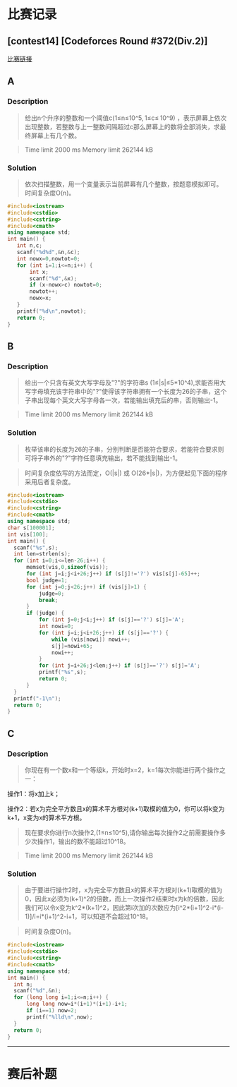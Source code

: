  # 比赛记录
 ## [contest14] [Codeforces Round #372(Div.2)]
 
 [比赛链接](http://codeforces.com/contest/716)
 
 ## A
 ### Description
 > 给出n个升序的整数和一个阈值c(1≤n≤10^5, 1≤c≤ 10^9) ，表示屏幕上依次出现整数，若整数与上一整数间隔超过c那么屏幕上的数将全部消失，求最终屏幕上有几个数。
 
 >Time limit 2000 ms  Memory limit 262144 kB
 ### Solution
 >依次扫描整数，用一个变量表示当前屏幕有几个整数，按题意模拟即可。
 >时间复杂度O(n)。
 ```cpp
#include<iostream>
#include<cstdio>
#include<cstring>
#include<cmath>
using namespace std;
int main() {
	int n,c;
	scanf("%d%d",&n,&c);
	int nowx=0,nowtot=0;
	for (int i=1;i<=n;i++) {
		int x;
		scanf("%d",&x);
		if (x-nowx>c) nowtot=0;
		nowtot++;
		nowx=x;
	}
	printf("%d\n",nowtot);
	return 0;
}
 ```
## B
### Description
 > 给出一个只含有英文大写字母及"?"的字符串s (1≤|s|≤5\*10^4),求能否用大写字母填充该字符串中的"?"使得该字符串拥有一个长度为26的子串，这个子串出现每个英文大写字母各一次，若能输出填充后的串，否则输出-1。
 
> Time limit 2000 ms  Memory limit 262144 kB
 ### Solution
 >枚举该串的长度为26的子串，分别判断是否能符合要求，若能符合要求则可将子串外的"?"字符任意填充输出，若不能找到输出-1。
 
 >时间复杂度依写的方法而定，O(|s|) 或 O(26\*|s|)，为方便起见下面的程序采用后者复杂度。
 
  ```cpp
#include<iostream>
#include<cstdio>
#include<cstring>
#include<cmath>
using namespace std;
char s[100001];
int vis[100];
int main() {
	scanf("%s",s);
	int len=strlen(s);
	for (int i=0;i<=len-26;i++) {
		memset(vis,0,sizeof(vis));
		for (int j=i;j<i+26;j++) if (s[j]!='?') vis[s[j]-65]++;
		bool judge=1;
		for (int j=0;j<26;j++) if (vis[j]>1) {
			judge=0;
			break;
		}
		if (judge) {
			for (int j=0;j<i;j++) if (s[j]=='?') s[j]='A';
			int nowi=0;
			for (int j=i;j<i+26;j++) if (s[j]=='?') {
				while (vis[nowi]) nowi++;
				s[j]=nowi+65;
				nowi++;
			}
			for (int j=i+26;j<len;j++) if (s[j]=='?') s[j]='A';
			printf("%s",s);
			return 0;
		}
	}
	printf("-1\n");
	return 0;
}
 ```
## C
### Description
 > 你现在有一个数x和一个等级k，开始时x=2，k=1每次你能进行两个操作之一：
 
 操作1：将x加上k；
 
 操作2：若x为完全平方数且x的算术平方根对(k+1)取模的值为0，你可以将k变为k+1，x变为x的算术平方根。
 > 现在要求你进行n次操作2,(1≤n≤10^5),请你输出每次操作2之前需要操作多少次操作1，输出的数不能超过10^18。
 
 >Time limit 2000 ms  Memory limit 262144 kB
 
 ### Solution
 > 由于要进行操作2时，x为完全平方数且x的算术平方根对(k+1)取模的值为0，因此x必须为(k+1)^2的倍数，而上一次操作2结束时x为k的倍数，因此我们可以令x变为k^2\*(k+1)^2，因此第i次加的次数应为[i^2\*(i+1)^2-i\*(i-1)]/i=i\*(i+1)^2-i+1，可以知道不会超过10^18。
 
 > 时间复杂度O(n)。
  ```cpp
#include<iostream>
#include<cstdio>
#include<cstring>
#include<cmath>
using namespace std;
int main() {
	int n;
	scanf("%d",&n);
	for (long long i=1;i<=n;i++) {
		long long now=i*(i+1)*(i+1)-i+1;
		if (i==1) now=2;
		printf("%lld\n",now);
	}
	return 0;
}
 ```
 ***** 
 # 赛后补题
